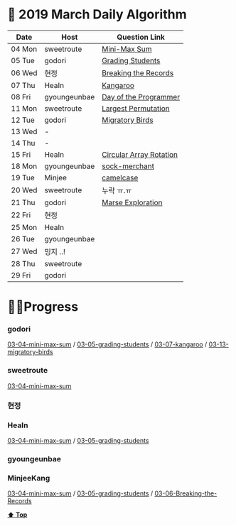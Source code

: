 # 🌿 2019 March Daily Algorithm


| Date |  Host       |  Question Link                                                             |
|------| ----------- | -------------------------------------------------------------------------- |
|04 Mon| sweetroute | [Mini-Max Sum](https://www.hackerrank.com/challenges/mini-max-sum) |
|05 Tue| godori | [Grading Students](https://www.hackerrank.com/challenges/grading) |
|06 Wed| 현정 | [Breaking the Records](https://www.hackerrank.com/challenges/breaking-best-and-worst-records)|
|07 Thu| HeaIn | [Kangaroo](https://www.hackerrank.com/challenges/kangaroo) |
|08 Fri| gyoungeunbae | [Day of the Programmer](https://www.hackerrank.com/challenges/day-of-the-programmer) |
|11 Mon| sweetroute | [Largest Permutation](https://www.hackerrank.com/challenges/largest-permutation) |
|12 Tue| godori | [Migratory Birds](https://www.hackerrank.com/challenges/migratory-birds) |
|13 Wed| - | |
|14 Thu| - | |
|15 Fri| HeaIn | [Circular Array Rotation](https://www.hackerrank.com/challenges/circular-array-rotation) |
|18 Mon| gyoungeunbae |[sock-merchant](https://www.hackerrank.com/challenges/sock-merchant) |
|19 Tue| Minjee |[camelcase](https://www.hackerrank.com/challenges/camelcase) |
|20 Wed| sweetroute | 누락 ㅠ.ㅠ |
|21 Thu| godori | [Marse Exploration](https://www.hackerrank.com/challenges/mars-exploration)|
|22 Fri| 현정 | |
|25 Mon| HeaIn | |
|26 Tue| gyoungeunbae | |
|27 Wed| 밍지 ..!     | |
|28 Thu| sweetroute | |
|29 Fri| godori | |


#  👩‍💻Progress

### godori 
[03-04-mini-max-sum](https://github.com/godori/today-algorithm/blob/master/03-04-mini-max-sum.py)
/ [03-05-grading-students](https://github.com/godori/today-algorithm/blob/master/03-05-grading-students.py)
/ [03-07-kangaroo](https://github.com/godori/today-algorithm/blob/master/03-07-kangaroo.py)
/ [03-13-migratory-birds](https://github.com/godori/today-algorithm/blob/master/03-13-migratory-birds.py)
### sweetroute
[03-04-mini-max-sum](https://sweetroute.tistory.com/entry/HackerRankCMiniMax-Sum)
### 현정
### HeaIn
[03-04-mini-max-sum](https://github.com/HeaIn/TodayAlgorithm/blob/master/0304MinMaxSum.java)
/ [03-05-grading-students](https://github.com/HeaIn/TodayAlgorithm/blob/master/0305GradingStudents.java)

### gyoungeunbae
### MinjeeKang
[03-04-mini-max-sum](https://github.com/MinjeeKang/devSkill/blob/master/todayAlgorithm/0304_javascriptNodeJS_MiniMaxSum.txt)
/ [03-05-grading-students](https://github.com/MinjeeKang/devSkill/blob/master/todayAlgorithm/0305_javascriptNodeJS_Grading%20Students.txt) / [03-06-Breaking-the-Records](https://github.com/MinjeeKang/devSkill/blob/master/todayAlgorithm/0306_javascriptNodeJS_BreakingtheRecords.txt)

**[⬆ Top](#)**

